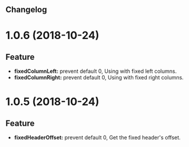## Changelog

<a name="1.0.6"></a>
# 1.0.6 (2018-10-24)

## Feature
- **fixedColumnLeft:** prevent default 0, Using with fixed left columns.
- **fixedColumnRight:** prevent default 0, Using with fixed right columns.
  
<a name="1.0.5"></a>
# 1.0.5 (2018-10-24)

## Feature
- **fixedHeaderOffset:** prevent default 0, Get the fixed header's offset.
  
